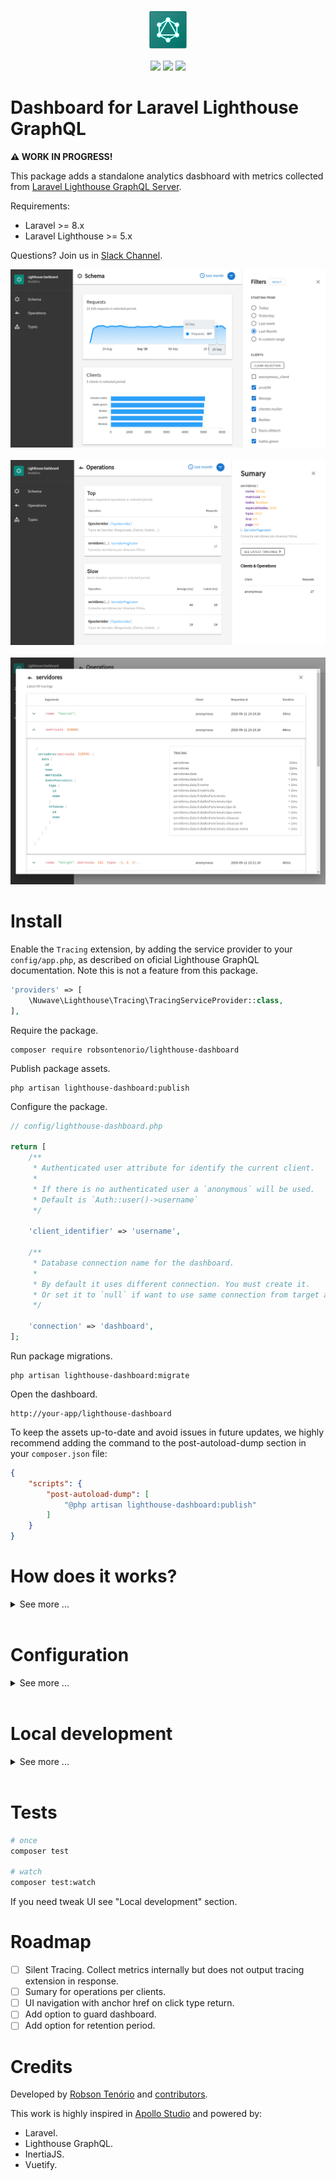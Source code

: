 <p align="center">
  <img src="dashboard.png">  
</p>
<p align="center">
    <img src="https://img.shields.io/packagist/v/robsontenorio/lighthouse-dashboard.svg" />
    <img src="https://img.shields.io/packagist/dt/robsontenorio/lighthouse-dashboard.svg" />
    <a href="https://join.slack.com/t/lighthousedashboard/shared_invite/zt-hyqiy6fk-HHrxTH_nJH7VtfKfuCSv5Q">
    <img src="https://img.shields.io/badge/slack-chat-blue.svg?logo=slack"/>
    </a>
</p>

# Dashboard for Laravel Lighthouse GraphQL

**:warning: WORK IN PROGRESS!**

This package adds a standalone analytics dasbhoard with metrics collected from  [Laravel Lighthouse GraphQL Server](https://lighthouse-php.com/).

Requirements:

- Laravel >= 8.x
- Laravel Lighthouse >= 5.x

Questions? Join us in [Slack Channel](https://join.slack.com/t/lighthousedashboard/shared_invite/zt-hyqiy6fk-HHrxTH_nJH7VtfKfuCSv5Q).


<kbd>
    <img src="readme2.png">
</kbd>
<br><br>
<kbd>
    <img src="readme1.png">
</kbd>
<br><br>
<kbd>
    <img src="readme3.png">
</kbd>

# Install 

Enable the `Tracing` extension, by adding the service provider to your `config/app.php`, as described on oficial Lighthouse GraphQL documentation. Note this is not a feature from this package.

```php
'providers' => [
    \Nuwave\Lighthouse\Tracing\TracingServiceProvider::class,
],
```

Require the package.

```
composer require robsontenorio/lighthouse-dashboard
```


Publish package assets.

```
php artisan lighthouse-dashboard:publish
```

Configure the package.

```php
// config/lighthouse-dashboard.php

return [
    /**
     * Authenticated user attribute for identify the current client.
     * 
     * If there is no authenticated user a `anonymous` will be used.
     * Default is `Auth::user()->username`
     */

    'client_identifier' => 'username',

    /**
     * Database connection name for the dashboard.
     * 
     * By default it uses different connection. You must create it.
     * Or set it to `null` if want to use same connection from target app.
     */

    'connection' => 'dashboard',
];
```

Run package migrations.

```
php artisan lighthouse-dashboard:migrate
```

Open the dashboard.

```
http://your-app/lighthouse-dashboard
```

To keep the assets up-to-date and avoid issues in future updates, we highly recommend adding the command to the post-autoload-dump section in your `composer.json` file:

```json
{    
    "scripts": {
        "post-autoload-dump": [            
            "@php artisan lighthouse-dashboard:publish"
        ]
    }
}
```

# How does it works?

<details>
<summary>See more ...<br><br></summary>

By enabling `Tracing` extension on Laravel Lighthouse GraphQL Server, every operation automatically is profiled with its execution metrics.

- GraphQL request is made.
- Dashboard listen to `ManipulateResult` event and collect metrics from current operation.
- Metrics are stored on dashboard.

The GraphQL server performance is not affected by this package, once metrics are collect after response is sent by server.

By default, metrics are stored on same target app database. But if you want to keep things separated you can select a different database connection to store metrics.
</details>

# Configuration


<details>
<summary>See more ...<br><br></summary>

/config/lighthouse-dashboard.php
```php
return [
    /**
     * Authenticated user attribute for identify the current client.
     * 
     * If there is no authenticated user a `anonymous` will be used.
     * Default is `Auth::user()->username`
     */

    'client_identifier' => 'username',

    /**
     * Database connection name for the dashboard.
     * 
     * By default it uses different connection. You must create it.
     * Or set it to `null` if want to use same connection from target app.
     */

    'connection' => 'dashboard',
];
```
</details>

# Local development

<details><summary>See more ...<br><br></summary>

Once this package includes UI, the only way to test it is by running it through target app.

### Uninstall  

If you previous installed this package, first uninstall it **from target app**.

Remove this entry from `composer.json`.

```json
{    
    "scripts": {
        "post-autoload-dump": [ 
            "@php artisan lighthouse-dashboard:publish"
        ]
    }
}
```

Remove package.

```
composer remove robsontenorio/lighthouse-dashboard
```

Then package public assets from target app.

```
rm -rf /path/to/app/public/vendor/lighthouse-dashboard
```

### Install locally

First, clone the repository then on target app add to `composer.json`

```json
 "repositories": {
        "robsontenorio/lighthouse-dashboard": {
            "type": "path",
            "url": "/local/path/to/lighthouse-dashboard",
            "options": {
                "symlink": true
            }
        }
    }
```

Require local package version.

```sh
composer require robsontenorio/lighthouse-dashboard @dev
```

Create symlink from target app `/public` assets to this package assets.

```sh
ln -s /path/to/app/vendor/robsontenorio/lighthouse-dashboard/public/vendor /path/to/app/public/vendor
```

From target app enter to package vendor folder.

```sh
cd vendor/robsontenorio/lighthouse-dashboard
```

Install composer dependencies.

```sh
composer install
```

Install frontend dependencies and start it on dev mode.

```sh
yarn dev
```

Then point to http://localhost:3000/lighthouse-dashboard/


## Reference model

<img src="dashboard-model.png" />

</details>

# Tests

```bash
# once
composer test

# watch
composer test:watch
```

If you need tweak UI see "Local development" section.

# Roadmap

- [ ] Silent Tracing. Collect metrics internally but does not output tracing extension in response.
- [ ] Sumary for operations per clients.
- [ ] UI navigation with anchor href on click type return.
- [ ] Add option to guard dashboard.
- [ ] Add option for retention period.

# Credits

Developed by [Robson Tenório](https://twitter.com/robsontenorio) and [contributors](https://github.com/robsontenorio/lighthouse-dashboard/graphs/contributors).

This work is highly inspired in [Apollo Studio](https://studio.apollographql.com/) and powered by:

- Laravel.
- Lighthouse GraphQL.
- InertiaJS.
- Vuetify.
